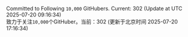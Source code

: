 Committed to Following `10,000` GitHubers. Current: <!-- FOLLOWING_COUNT -->302<!-- FOLLOWING_COUNT --> (Update at UTC <!-- LAST_UPDATED -->2025-07-20 09:16:34<!-- LAST_UPDATED -->)<br>
致力于关注`10,000`个GitHuber。当前：<!-- FOLLOWING_COUNT -->302<!-- FOLLOWING_COUNT --> (更新于北京时间 <!-- LAST_UPDATED_CST -->2025-07-20 17:16:34<!-- LAST_UPDATED_CST -->)
